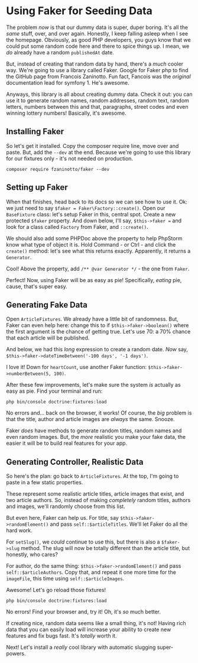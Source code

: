 # Using Faker for Seeding Data

The problem *now* is that our dummy data is super, duper boring. It's all the *same*
stuff, over, and over again. Honestly, I keep falling asleep when I see the homepage.
Obviously, as good PHP developers, you guys know that we could put some random code
here and there to spice things up. I mean, we *do* already have a random `publishedAt`
date.

But, instead of creating that random data by hand, there's a *much* cooler way.
We're going to use a library called Faker. Google for Faker php to find the GitHub
page from Francois Zaninotto. Fun fact, Fancois was the *original* documentation
lead for symfony 1. He's awesome.

Anyways, this library is all about creating dummy data. Check it out: you can use
it to generate random names, random addresses, random text, random letters, numbers
between this and that, paragraphs, street codes and even winning lottery numbers!
Basically, it's awesome.

## Installing Faker

So let's get it installed. Copy the composer require line, move over and paste.
But, add the `--dev` at the end. Because we're going to use this library for
our fixtures only - it's not needed on production.

```terminal-silent
composer require fzaninotto/faker --dev
```

## Setting up Faker

When that finishes, head back to its docs so we can see how to use it. Ok: we just
need to say `$faker = Faker\Factory::create()`. Open our `BaseFixture` class: let's
setup Faker in this, central spot. Create a new protected `$faker` property. And
down below, I'll say, `$this->faker =` and look for a class called `Factory` from
Faker, and `::create()`.

We should also add some PHPDoc above the property to help PhpStorm know what type
of object it is. Hold Command - or Ctrl - and click the `create()` method: let's
see what this returns exactly. Apparently, it returns a `Generator`.

Cool! Above the property, add `/** @var Generator */` - the one from `Faker`.

Perfect! Now, using Faker will be as easy as pie! Specifically, *eating* pie, cause,
that's super easy.

## Generating Fake Data

Open `ArticleFixtures`. We already have a little bit of randomness. But, Faker
can even help here: change this to if `$this->faker->boolean()` where the first
argument is the chance of getting true. Let's use 70: a 70% chance that each article
will be published.

And below, we had this *long* expression to create a random date. *Now* say,
`$this->faker->dateTimeBetween('-100 days', '-1 days')`.

I love it! Down for `heartCount`, use another Faker function:
`$this->faker->numberBetween(5, 100)`.

After these few improvements, let's make sure the system *is* actually as easy
as pie. Find your terminal and run:

```terminal
php bin/console doctrine:fixtures:load
```

No errors and... back on the browser, it works! Of course, the *big* problem
is that the title, author and article images are *always* the same. Snooze.

Faker *does* have methods to generate random titles, random names and even random
images. But, the *more* realistic you make your fake data, the easier it will be
to build real features for your app.

## Generating Controller, Realistic Data

So here's the plan: go back to `ArticleFixtures`. At the top, I'm going to paste
in a few static properties.

These represent some realistic article titles, article images that exist, and two
article authors. So, instead of making *completely* random titles, authors and
images, we'll randomly choose from this list.

But even here, Faker can help us. For title, say `$this->faker->randomElement()`
and pass `self::$articleTitles`. We'll let Faker do all the hard work.

For `setSlug()`, we *could* continue to use this, but there is also a `$faker->slug`
method. The slug will now be totally different than the article title, but honestly,
who cares?

For author, do the same thing: `$this->faker->randomElement()` and pass
`self::$articleAuthors`. Copy that, and repeat it one more time for the `imageFile`,
this time using `self::$articleImages`.

Awesome! Let's go reload those fixtures!

```terminal-silent
php bin/console doctrine:fixtures:load
```

No errors! Find your browser and, try it! Oh, it's *so* much better.

If creating nice, random data seems like a small thing, it's not! Having rich data
that you can easily load will increase your ability to create new features and
fix bugs fast. It's *totally* worth it.

Next! Let's install a *really* cool library with automatic slugging super-powers.
